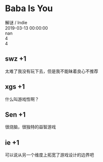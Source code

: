 



# Baba Is You
  
解谜 / Indie  
2019-03-13 00:00:00  
nan  
4  
4
## swz +1


太难了我没有玩下去，但是我不能昧着良心不推荐
## xgs +1


什么叫游戏性啊？
## Sen +1


很烧脑，很独特的益智游戏
## ie +1


可以说从另一个维度上拓宽了游戏设计的边界吧